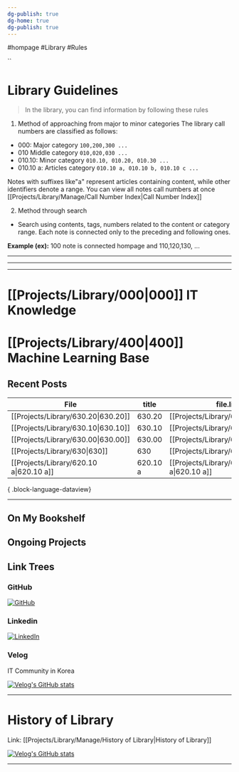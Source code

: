 ```yaml
---
dg-publish: true
dg-home: true
dg-publish: true
---
```

#hompage #Library #Rules





``
# Library Guidelines

>  In the library, you can find information by following these rules

1. Method of approaching from major to minor categories
The library call numbers are classified as follows:

- 000: Major category `100,200,300 ...`
- 010 Middle category `010,020,030 ...`
- 010.10: Minor category `010.10, 010.20, 010.30 ...`
- 010.10 a: Articles category `010.10 a, 010.10 b, 010.10 c ...`
  
Notes with suffixes like"a" represent articles containing content, while other identifiers denote a range.
You can view all notes call numbers at once
[[Projects/Library/Manage/Call Number Index\|Call Number Index]]



2. Method through search
- Search using contents, tags, numbers  related to the content or category range.
Each note is connected only to the preceding and following ones.

**Example (ex):**
100 note is connected hompage and 110,120,130, ...
 


--- 
---
---

# [[Projects/Library/000\|000]] IT Knowledge
# [[Projects/Library/400\|400]] Machine Learning Base 








Recent Posts
---

| File                                       | title    | file.link                                  |
| ------------------------------------------ | -------- | ------------------------------------------ |
| [[Projects/Library/630.20\|630.20]]     | 630.20   | [[Projects/Library/630.20\|630.20]]     |
| [[Projects/Library/630.10\|630.10]]     | 630.10   | [[Projects/Library/630.10\|630.10]]     |
| [[Projects/Library/630.00\|630.00]]     | 630.00   | [[Projects/Library/630.00\|630.00]]     |
| [[Projects/Library/630\|630]]           | 630      | [[Projects/Library/630\|630]]           |
| [[Projects/Library/620.10 a\|620.10 a]] | 620.10 a | [[Projects/Library/620.10 a\|620.10 a]] |

{ .block-language-dataview}




---
## On My Bookshelf



## Ongoing Projects

## Link Trees

### GitHub
[![GitHub](https://img.shields.io/badge/GitHub-100000?style=for-the-badge&logo=github&logoColor=white)](https://github.com/murphybread)
### Linkedin
[![LinkedIn](https://img.shields.io/badge/LinkedIn-0077B5?style=for-the-badge&logo=linkedin&logoColor=white)](https://www.linkedin.com/in/%EB%AF%BC%EC%B0%AC-%EA%B9%80-aba89a243)
### Velog
IT Community in Korea

[![Velog's GitHub stats](https://velog-readme-stats.vercel.app/api?name=murphybread)](https://github.com/murphybread/velog-readme-stats)




---
# History of Library
Link:  [[Projects/Library/Manage/History of Library\|History of Library]]






[![Velog's GitHub stats](https://velog-readme-stats.vercel.app/api/list?name=murphybread)](https://velog.io/@muphybread)






---
